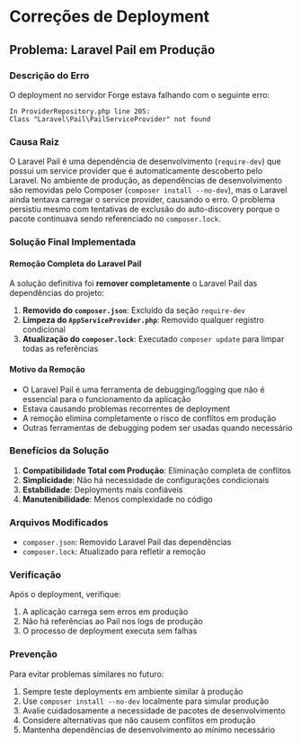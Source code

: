 # Correções de Deployment

## Problema: Laravel Pail em Produção

### Descrição do Erro
O deployment no servidor Forge estava falhando com o seguinte erro:
```
In ProviderRepository.php line 205:
Class "Laravel\Pail\PailServiceProvider" not found
```

### Causa Raiz
O Laravel Pail é uma dependência de desenvolvimento (`require-dev`) que possui um service provider que é automaticamente descoberto pelo Laravel. No ambiente de produção, as dependências de desenvolvimento são removidas pelo Composer (`composer install --no-dev`), mas o Laravel ainda tentava carregar o service provider, causando o erro. O problema persistiu mesmo com tentativas de exclusão do auto-discovery porque o pacote continuava sendo referenciado no `composer.lock`.

### Solução Final Implementada

#### Remoção Completa do Laravel Pail

A solução definitiva foi **remover completamente** o Laravel Pail das dependências do projeto:

1. **Removido do `composer.json`**: Excluído da seção `require-dev`
2. **Limpeza do `AppServiceProvider.php`**: Removido qualquer registro condicional
3. **Atualização do `composer.lock`**: Executado `composer update` para limpar todas as referências

#### Motivo da Remoção

- O Laravel Pail é uma ferramenta de debugging/logging que não é essencial para o funcionamento da aplicação
- Estava causando problemas recorrentes de deployment
- A remoção elimina completamente o risco de conflitos em produção
- Outras ferramentas de debugging podem ser usadas quando necessário

### Benefícios da Solução

1. **Compatibilidade Total com Produção**: Eliminação completa de conflitos
2. **Simplicidade**: Não há necessidade de configurações condicionais
3. **Estabilidade**: Deployments mais confiáveis
4. **Manutenibilidade**: Menos complexidade no código

### Arquivos Modificados

- `composer.json`: Removido Laravel Pail das dependências
- `composer.lock`: Atualizado para refletir a remoção

### Verificação

Após o deployment, verifique:
1. A aplicação carrega sem erros em produção
2. Não há referências ao Pail nos logs de produção
3. O processo de deployment executa sem falhas

### Prevenção

Para evitar problemas similares no futuro:
1. Sempre teste deployments em ambiente similar à produção
2. Use `composer install --no-dev` localmente para simular produção
3. Avalie cuidadosamente a necessidade de pacotes de desenvolvimento
4. Considere alternativas que não causem conflitos em produção
5. Mantenha dependências de desenvolvimento ao mínimo necessário